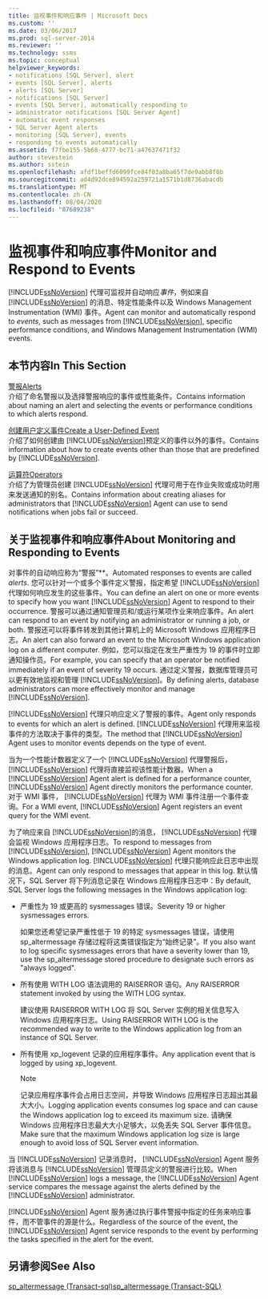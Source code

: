 ```yaml
---
title: 监视事件和响应事件 | Microsoft Docs
ms.custom: ''
ms.date: 03/06/2017
ms.prod: sql-server-2014
ms.reviewer: ''
ms.technology: ssms
ms.topic: conceptual
helpviewer_keywords:
- notifications [SQL Server], alert
- events [SQL Server], alerts
- alerts [SQL Server]
- notifications [SQL Server]
- events [SQL Server], automatically responding to
- administrator notifications [SQL Server Agent]
- automatic event responses
- SQL Server Agent alerts
- monitoring [SQL Server], events
- responding to events automatically
ms.assetid: f7fbe155-5b68-4777-bc71-a47637471f32
author: stevestein
ms.author: sstein
ms.openlocfilehash: afdf1beffd6099fce84f03a8ba65f7de9abb8f0b
ms.sourcegitcommit: ad4d92dce894592a259721a1571b1d8736abacdb
ms.translationtype: MT
ms.contentlocale: zh-CN
ms.lasthandoff: 08/04/2020
ms.locfileid: "87689238"
---
```

# <a name="monitor-and-respond-to-events"></a><span data-ttu-id="0eca2-102">监视事件和响应事件</span><span class="sxs-lookup"><span data-stu-id="0eca2-102">Monitor and Respond to Events</span></span>
  [!INCLUDE[ssNoVersion](../../includes/ssnoversion-md.md)] <span data-ttu-id="0eca2-103">代理可监视并自动响应*事件*，例如来自 [!INCLUDE[ssNoVersion](../../includes/ssnoversion-md.md)] 的消息、特定性能条件以及 Windows Management Instrumentation (WMI) 事件。</span><span class="sxs-lookup"><span data-stu-id="0eca2-103">Agent can monitor and automatically respond to *events*, such as messages from [!INCLUDE[ssNoVersion](../../includes/ssnoversion-md.md)], specific performance conditions, and Windows Management Instrumentation (WMI) events.</span></span>  
  
## <a name="in-this-section"></a><span data-ttu-id="0eca2-104">本节内容</span><span class="sxs-lookup"><span data-stu-id="0eca2-104">In This Section</span></span>  
 [<span data-ttu-id="0eca2-105">警报</span><span class="sxs-lookup"><span data-stu-id="0eca2-105">Alerts</span></span>](alerts.md)  
 <span data-ttu-id="0eca2-106">介绍了命名警报以及选择警报响应的事件或性能条件。</span><span class="sxs-lookup"><span data-stu-id="0eca2-106">Contains information about naming an alert and selecting the events or performance conditions to which alerts respond.</span></span>  
  
 [<span data-ttu-id="0eca2-107">创建用户定义事件</span><span class="sxs-lookup"><span data-stu-id="0eca2-107">Create a User-Defined Event</span></span>](create-a-user-defined-event.md)  
 <span data-ttu-id="0eca2-108">介绍了如何创建由 [!INCLUDE[ssNoVersion](../../includes/ssnoversion-md.md)]预定义的事件以外的事件。</span><span class="sxs-lookup"><span data-stu-id="0eca2-108">Contains information about how to create events other than those that are predefined by [!INCLUDE[ssNoVersion](../../includes/ssnoversion-md.md)].</span></span>  
  
 [<span data-ttu-id="0eca2-109">运算符</span><span class="sxs-lookup"><span data-stu-id="0eca2-109">Operators</span></span>](operators.md)  
 <span data-ttu-id="0eca2-110">介绍了为管理员创建 [!INCLUDE[ssNoVersion](../../includes/ssnoversion-md.md)] 代理可用于在作业失败或成功时用来发送通知的别名。</span><span class="sxs-lookup"><span data-stu-id="0eca2-110">Contains information about creating aliases for administrators that [!INCLUDE[ssNoVersion](../../includes/ssnoversion-md.md)] Agent can use to send notifications when jobs fail or succeed.</span></span>  
  
## <a name="about-monitoring-and-responding-to-events"></a><span data-ttu-id="0eca2-111">关于监视事件和响应事件</span><span class="sxs-lookup"><span data-stu-id="0eca2-111">About Monitoring and Responding to Events</span></span>  
 <span data-ttu-id="0eca2-112">对事件的自动响应称为“警报”\*\*。</span><span class="sxs-lookup"><span data-stu-id="0eca2-112">Automated responses to events are called *alerts*.</span></span> <span data-ttu-id="0eca2-113">您可以针对一个或多个事件定义警报，指定希望 [!INCLUDE[ssNoVersion](../../includes/ssnoversion-md.md)] 代理如何响应发生的这些事件。</span><span class="sxs-lookup"><span data-stu-id="0eca2-113">You can define an alert on one or more events to specify how you want [!INCLUDE[ssNoVersion](../../includes/ssnoversion-md.md)] Agent to respond to their occurrence.</span></span> <span data-ttu-id="0eca2-114">警报可以通过通知管理员和/或运行某项作业来响应事件。</span><span class="sxs-lookup"><span data-stu-id="0eca2-114">An alert can respond to an event by notifying an administrator or running a job, or both.</span></span> <span data-ttu-id="0eca2-115">警报还可以将事件转发到其他计算机上的 Microsoft Windows 应用程序日志。</span><span class="sxs-lookup"><span data-stu-id="0eca2-115">An alert can also forward an event to the Microsoft Windows application log on a different computer.</span></span> <span data-ttu-id="0eca2-116">例如，您可以指定在发生严重性为 19 的事件时立即通知操作员。</span><span class="sxs-lookup"><span data-stu-id="0eca2-116">For example, you can specify that an operator be notified immediately if an event of severity 19 occurs.</span></span> <span data-ttu-id="0eca2-117">通过定义警报，数据库管理员可以更有效地监视和管理 [!INCLUDE[ssNoVersion](../../includes/ssnoversion-md.md)]。</span><span class="sxs-lookup"><span data-stu-id="0eca2-117">By defining alerts, database administrators can more effectively monitor and manage [!INCLUDE[ssNoVersion](../../includes/ssnoversion-md.md)].</span></span>  
  
 [!INCLUDE[ssNoVersion](../../includes/ssnoversion-md.md)] <span data-ttu-id="0eca2-118">代理只响应定义了警报的事件。</span><span class="sxs-lookup"><span data-stu-id="0eca2-118">Agent only responds to events for which an alert is defined.</span></span> <span data-ttu-id="0eca2-119">[!INCLUDE[ssNoVersion](../../includes/ssnoversion-md.md)] 代理用来监视事件的方法取决于事件的类型。</span><span class="sxs-lookup"><span data-stu-id="0eca2-119">The method that [!INCLUDE[ssNoVersion](../../includes/ssnoversion-md.md)] Agent uses to monitor events depends on the type of event.</span></span>  
  
 <span data-ttu-id="0eca2-120">当为一个性能计数器定义了一个 [!INCLUDE[ssNoVersion](../../includes/ssnoversion-md.md)] 代理警报后， [!INCLUDE[ssNoVersion](../../includes/ssnoversion-md.md)] 代理将直接监视该性能计数器。</span><span class="sxs-lookup"><span data-stu-id="0eca2-120">When a [!INCLUDE[ssNoVersion](../../includes/ssnoversion-md.md)] Agent alert is defined for a performance counter, [!INCLUDE[ssNoVersion](../../includes/ssnoversion-md.md)] Agent directly monitors the performance counter.</span></span> <span data-ttu-id="0eca2-121">对于 WMI 事件， [!INCLUDE[ssNoVersion](../../includes/ssnoversion-md.md)] 代理为 WMI 事件注册一个事件查询。</span><span class="sxs-lookup"><span data-stu-id="0eca2-121">For a WMI event, [!INCLUDE[ssNoVersion](../../includes/ssnoversion-md.md)] Agent registers an event query for the WMI event.</span></span>  
  
 <span data-ttu-id="0eca2-122">为了响应来自 [!INCLUDE[ssNoVersion](../../includes/ssnoversion-md.md)]的消息， [!INCLUDE[ssNoVersion](../../includes/ssnoversion-md.md)] 代理会监视 Windows 应用程序日志。</span><span class="sxs-lookup"><span data-stu-id="0eca2-122">To respond to messages from [!INCLUDE[ssNoVersion](../../includes/ssnoversion-md.md)], [!INCLUDE[ssNoVersion](../../includes/ssnoversion-md.md)] Agent monitors the Windows application log.</span></span> [!INCLUDE[ssNoVersion](../../includes/ssnoversion-md.md)] <span data-ttu-id="0eca2-123">代理只能响应此日志中出现的消息。</span><span class="sxs-lookup"><span data-stu-id="0eca2-123">Agent can only respond to messages that appear in this log.</span></span> <span data-ttu-id="0eca2-124">默认情况下，SQL Server 将下列消息记录在 Windows 应用程序日志中：</span><span class="sxs-lookup"><span data-stu-id="0eca2-124">By default, SQL Server logs the following messages in the Windows application log:</span></span>  
  
-   <span data-ttu-id="0eca2-125">严重性为 19 或更高的 sysmessages 错误。</span><span class="sxs-lookup"><span data-stu-id="0eca2-125">Severity 19 or higher sysmessages errors.</span></span>  
  
     <span data-ttu-id="0eca2-126">如果您还希望记录严重性低于 19 的特定 sysmessages 错误，请使用 sp_altermessage 存储过程将这类错误指定为“始终记录”。</span><span class="sxs-lookup"><span data-stu-id="0eca2-126">If you also want to log specific sysmessages errors that have a severity lower than 19, use the sp_altermessage stored procedure to designate such errors as "always logged".</span></span>  
  
-   <span data-ttu-id="0eca2-127">所有使用 WITH LOG 语法调用的 RAISERROR 语句。</span><span class="sxs-lookup"><span data-stu-id="0eca2-127">Any RAISERROR statement invoked by using the WITH LOG syntax.</span></span>  
  
     <span data-ttu-id="0eca2-128">建议使用 RAISERROR WITH LOG 将 SQL Server 实例的相关信息写入 Windows 应用程序日志。</span><span class="sxs-lookup"><span data-stu-id="0eca2-128">Using RAISERROR WITH LOG is the recommended way to write to the Windows application log from an instance of SQL Server.</span></span>  
  
-   <span data-ttu-id="0eca2-129">所有使用 xp_logevent 记录的应用程序事件。</span><span class="sxs-lookup"><span data-stu-id="0eca2-129">Any application event that is logged by using xp_logevent.</span></span>  
  
    > [!NOTE]  
    >  <span data-ttu-id="0eca2-130">记录应用程序事件会占用日志空间，并导致 Windows 应用程序日志超出其最大大小。</span><span class="sxs-lookup"><span data-stu-id="0eca2-130">Logging application events consumes log space and can cause the Windows application log to exceed its maximum size.</span></span> <span data-ttu-id="0eca2-131">请确保 Windows 应用程序日志最大大小足够大，以免丢失 SQL Server 事件信息。</span><span class="sxs-lookup"><span data-stu-id="0eca2-131">Make sure that the maximum Windows application log size is large enough to avoid loss of SQL Server event information.</span></span>  
  
 <span data-ttu-id="0eca2-132">当 [!INCLUDE[ssNoVersion](../../includes/ssnoversion-md.md)] 记录消息时， [!INCLUDE[ssNoVersion](../../includes/ssnoversion-md.md)] Agent 服务将该消息与 [!INCLUDE[ssNoVersion](../../includes/ssnoversion-md.md)] 管理员定义的警报进行比较。</span><span class="sxs-lookup"><span data-stu-id="0eca2-132">When [!INCLUDE[ssNoVersion](../../includes/ssnoversion-md.md)] logs a message, the [!INCLUDE[ssNoVersion](../../includes/ssnoversion-md.md)] Agent service compares the message against the alerts defined by the [!INCLUDE[ssNoVersion](../../includes/ssnoversion-md.md)] administrator.</span></span>  
  
 <span data-ttu-id="0eca2-133">[!INCLUDE[ssNoVersion](../../includes/ssnoversion-md.md)] Agent 服务通过执行事件警报中指定的任务来响应事件，而不管事件的源是什么。</span><span class="sxs-lookup"><span data-stu-id="0eca2-133">Regardless of the source of the event, the [!INCLUDE[ssNoVersion](../../includes/ssnoversion-md.md)] Agent service responds to the event by performing the tasks specified in the alert for the event.</span></span>  
  
## <a name="see-also"></a><span data-ttu-id="0eca2-134">另请参阅</span><span class="sxs-lookup"><span data-stu-id="0eca2-134">See Also</span></span>  
 [<span data-ttu-id="0eca2-135">sp_altermessage &#40;Transact-sql&#41;</span><span class="sxs-lookup"><span data-stu-id="0eca2-135">sp_altermessage &#40;Transact-SQL&#41;</span></span>](/sql/relational-databases/system-stored-procedures/sp-altermessage-transact-sql)  
  
  

